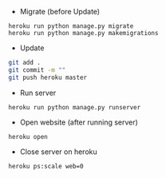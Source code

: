 

- Migrate (before Update)
```
heroku run python manage.py migrate
heroku run python manage.py makemigrations
```

- Update 
```bash
git add .
git commit -m ""
git push heroku master
```

- Run server
```
heroku run python manage.py runserver
```

- Open website (after running server)
```
heroku open
```

- Close server on heroku
```
heroku ps:scale web=0
```